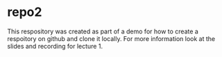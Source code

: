 # repo2
This respository was created as part of a demo for how to create a respoitory on github and clone it locally. For more information look at the slides and recording for lecture 1. 
